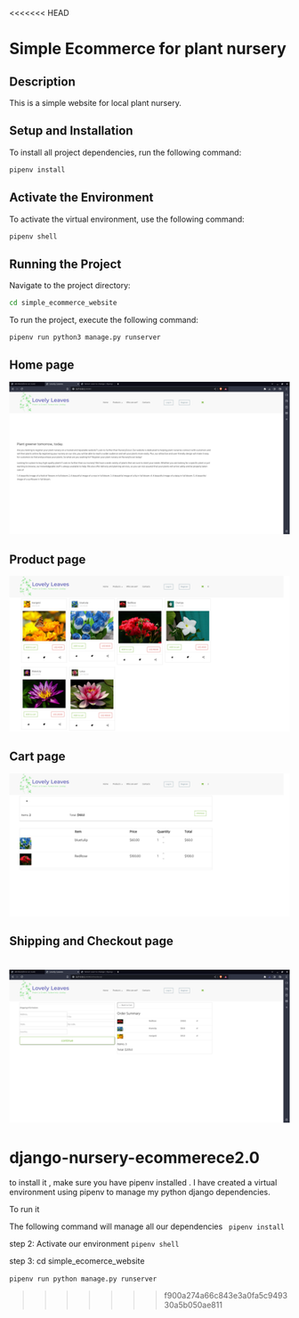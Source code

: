 <<<<<<< HEAD
# Simple Ecommerce for plant nursery

## Description
This is a simple website for local plant nursery.

## Setup and Installation
To install all project dependencies, run the following command:

```bash
pipenv install
```

## Activate the Environment

To activate the virtual environment, use the following command:

```bash
pipenv shell
```

## Running the Project
Navigate to the project directory:

```bash
cd simple_ecommerce_website
```

To run the project, execute the following command:

```bash
pipenv run python3 manage.py runserver

```

## Home page

![Home page view](./images/home.png)

##  Product page

![ Product page view](./images/procuductpage.png)

## Cart page

![Cart page](./images/checkoutpage.png)

## Shipping and Checkout page

![Shipping and checkout page](./images/shipping.png)
=======
# django-nursery-ecommerece2.0
to install it , make sure you have pipenv installed . 
I have created a virtual environment using pipenv to manage my python django dependencies.

To run it 

The following command will manage all our dependencies
``` pipenv install```

step 2: Activate our environment
```pipenv shell```

step 3: cd  simple_ecomerce_website

```pipenv run python manage.py runserver```





>>>>>>> f900a274a66c843e3a0fa5c949330a5b050ae811

